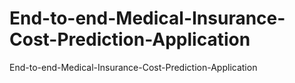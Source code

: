 # End-to-end-Medical-Insurance-Cost-Prediction-Application
End-to-end-Medical-Insurance-Cost-Prediction-Application
